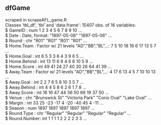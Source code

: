 
## dfGame  
scraped in scrapeAFL_game.R  
Classes ‘tbl_df’, ‘tbl’ and 'data.frame':	15407 obs. of  16 variables:  
 $ GameID      : num  1 2 3 4 5 6 7 8 9 10 ...  
 $ Date        : Date, format: "1897-05-08" "1897-05-08" ...  
 $ Round       : chr  "R01" "R01" "R01" "R01" ...  
 $ Home.Team   : Factor w/ 21 levels "AD","BB","BL",..: 7 5 10 18 18 6 17 13 5 7 ...  
 $ Home.Goal   : int  6 5 3 3 6 4 3 9 6 5 ...  
 $ Home.Behind : int  13 11 6 9 4 6 8 10 5 9 ...  
 $ Home.Score  : int  49 41 24 27 40 30 26 64 41 39 ...  
 $ Away.Team   : Factor w/ 21 levels "AD","BB","BL",..: 4 17 6 13 4 5 7 10 10 13 ...  
 $ Away.Goal   : int  2 2 7 6 5 8 10 3 5 7 ...  
 $ Away.Behind : int  4 4 5 8 6 2 6 1 7 8 ...  
 $ Away.Score  : int  16 16 47 44 36 50 66 19 37 50 ...  
 $ Venue       : chr  "Brunswick St" "Victoria Park" "Corio Oval" "Lake Oval" ...  
 $ Margin      : int  33 25 -23 -17 4 -20 -40 45 4 -11 ...  
 $ Season      : num  1897 1897 1897 1897 1897 ...  
 $ Round.Type  : chr  "Regular" "Regular" "Regular" "Regular" ...  
 $ Round.Number: int  1 1 1 1 2 2 2 2 3 3 ...  
